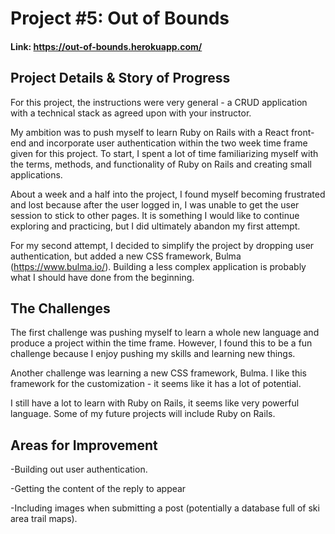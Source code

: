 # Project #5: Out of Bounds

#### Link: https://out-of-bounds.herokuapp.com/

## Project Details & Story of Progress
  For this project, the instructions were very general - a CRUD application with a technical stack as agreed upon with your instructor.

  My ambition was to push myself to learn Ruby on Rails with a React front-end and incorporate user authentication within the two week time frame given for this project. To start, I spent a lot of time familiarizing myself with the terms, methods, and functionality of Ruby on Rails and creating small applications.

  About a week and a half into the project, I found myself becoming frustrated and lost because after the user logged in, I was unable to get the user session to stick to other pages. It is something I would like to continue exploring and practicing, but I did ultimately abandon my first attempt.

  For my second attempt, I decided to simplify the project by dropping user authentication, but added a new CSS framework, Bulma (https://www.bulma.io/). Building a less complex application is probably what I should have done from the beginning.

## The Challenges

  The first challenge was pushing myself to learn a whole new language and produce a project within the time frame. However, I found this to be a fun challenge because I enjoy pushing my skills and learning new things.

  Another challenge was learning a new CSS framework, Bulma. I like this framework for the customization - it seems like it has a lot of potential.

  I still have a lot to learn with Ruby on Rails, it seems like very powerful language. Some of my future projects will include Ruby on Rails.

## Areas for Improvement

  -Building out user authentication.

  -Getting the content of the reply to appear

  -Including images when submitting a post (potentially a database full of ski area trail maps).
